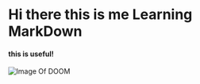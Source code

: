 # Hi there this is me Learning MarkDown

#### this is useful!

![Image Of DOOM](https://www.google.com/url?sa=i&url=https%3A%2F%2Fbethesda.net%2Fgame%2Fdoom&psig=AOvVaw3a66Z27Q3sZx4gxBNTATMR&ust=1731515883448000&source=images&cd=vfe&opi=89978449&ved=0CBQQjRxqFwoTCKiS86qd14kDFQAAAAAdAAAAABAJ)
